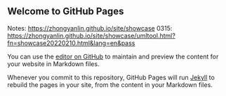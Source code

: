 ## Welcome to GitHub Pages

Notes: https://zhongyanlin.github.io/site/showcase
 0315: https://zhongyanlin.github.io/site/showcase/umltool.html?fn=showcase20220210.html&lang=en&pass

You can use the [editor on GitHub](https://github.com/seemore101/site/edit/gh-pages/index.md) to maintain and preview the content for your website in Markdown files.

Whenever you commit to this repository, GitHub Pages will run [Jekyll](https://jekyllrb.com/) to rebuild the pages in your site, from the content in your Markdown files.


